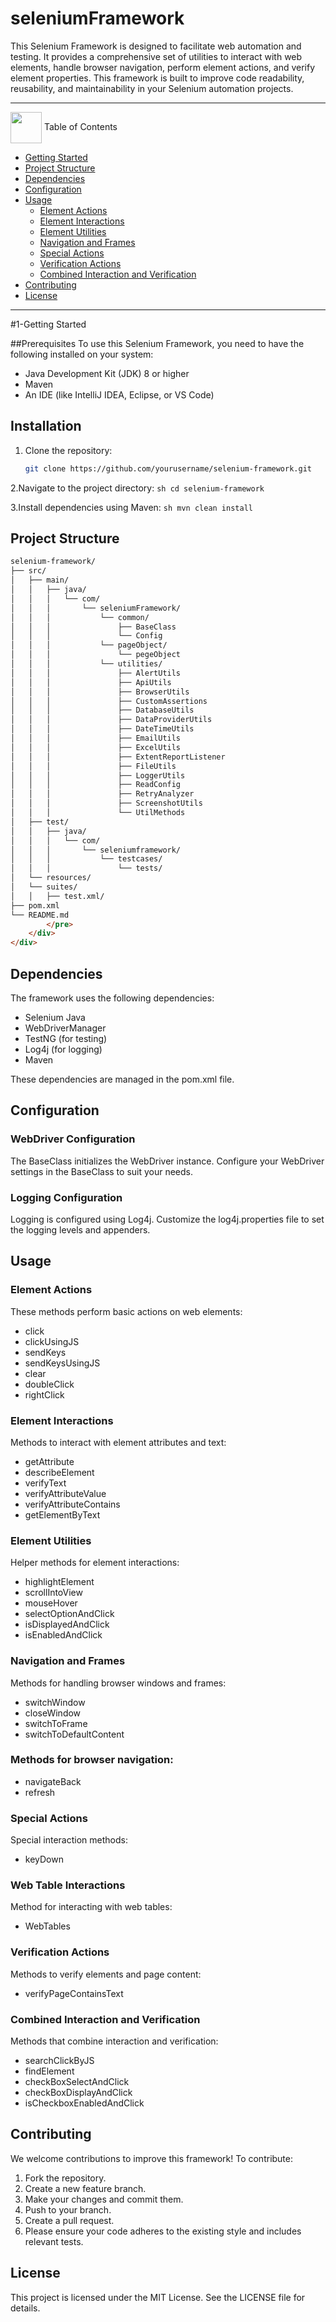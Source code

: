 # **seleniumFramework**

This Selenium Framework is designed to facilitate web automation and testing. It provides a comprehensive set of utilities to interact with web elements, handle browser navigation, perform element actions, and verify element properties. This framework is built to improve code readability, reusability, and maintainability in your Selenium automation projects.

---

<img  align= center width=50px height=50px src="https://media4.giphy.com/media/3hoLIVAJYkz6T0Ichp/giphy.gif?cid=6c09b952m4j3poopinf91rquev6qy4e8avu0bflq1e0vh4gp&ep=v1_internal_gif_by_id&rid=giphy.gif&ct=s"> <a id="table-of-contents">Table of Contents</a>
</br>
 - [Getting Started](#Getting-Started)
 - [Project Structure](#Project-Structure)
 - [Dependencies](#Dependencies)
 - [Configuration](#Configuration)
 - [Usage](#Usage)
	- [Element Actions](#Element-Actions)
	- [Element Interactions](#Element-Interactions)
	- [Element Utilities](#Element-Utilities)
	- [Navigation and Frames](#Navigation-and-Frames)
	- [Special Actions](#Special-Actions)
	- [Verification Actions](#Verification-Actions)
	- [Combined Interaction and Verification](Combined-Interaction-and-Verification)
 - [Contributing](#Contributing)
 - [License](Licenses)
 	
---

#1-Getting Started

##Prerequisites
To use this Selenium Framework, you need to have the following installed on your system:

- Java Development Kit (JDK) 8 or higher
- Maven
- An IDE (like IntelliJ IDEA, Eclipse, or VS Code)
	
## Installation

1. Clone the repository:
	```sh
	git clone https://github.com/yourusername/selenium-framework.git
	```
2.Navigate to the project directory:
	```sh
	cd selenium-framework
	```
 
3.Install dependencies using Maven:
	```sh
	mvn clean install
	```	
## Project Structure

```html
selenium-framework/
├── src/
│   ├── main/
│   │   ├── java/
│   │   │   └── com/
│   │   │       └── seleniumFramework/
│   │   │           └── common/
│   │   │               ├── BaseClass
│   │   │               └── Config
│   │   │           └── pageObject/
│   │   │               └── pegeObject
│   │   │           └── utilities/
│   │   │               ├── AlertUtils
│   │   │               ├── ApiUtils
│   │   │               ├── BrowserUtils
│   │   │               ├── CustomAssertions
│   │   │               ├── DatabaseUtils
│   │   │               ├── DataProviderUtils
│   │   │               ├── DateTimeUtils
│   │   │               ├── EmailUtils
│   │   │               ├── ExcelUtils
│   │   │               ├── ExtentReportListener
│   │   │               ├── FileUtils
│   │   │               ├── LoggerUtils
│   │   │               ├── ReadConfig
│   │   │               ├── RetryAnalyzer
│   │   │               ├── ScreenshotUtils
│   │   │               └── UtilMethods
│   ├── test/
│   │   ├── java/
│   │   │   └── com/
│   │   │       └── seleniumframework/
│   │   │           └── testcases/
│   │   │               └── tests/
│   └── resources/
│   └── suites/
│   │   ├── test.xml/
├── pom.xml
└── README.md
        </pre>
    </div>
</div>
```
	
## Dependencies
The framework uses the following dependencies:

- Selenium Java
- WebDriverManager
- TestNG (for testing)
- Log4j (for logging)
- Maven	

These dependencies are managed in the pom.xml file.

## Configuration
### WebDriver Configuration
The BaseClass initializes the WebDriver instance. Configure your WebDriver settings in the BaseClass to suit your needs.

### Logging Configuration
Logging is configured using Log4j. Customize the log4j.properties file to set the logging levels and appenders.

## Usage
### Element Actions
These methods perform basic actions on web elements:

- click
- clickUsingJS
- sendKeys
- sendKeysUsingJS
- clear
- doubleClick
- rightClick

### Element Interactions
Methods to interact with element attributes and text:

- getAttribute
- describeElement
- verifyText
- verifyAttributeValue
- verifyAttributeContains
- getElementByText

### Element Utilities
Helper methods for element interactions:

- highlightElement
- scrollIntoView
- mouseHover
- selectOptionAndClick
- isDisplayedAndClick
- isEnabledAndClick

### Navigation and Frames
Methods for handling browser windows and frames:

- switchWindow
- closeWindow
- switchToFrame
- switchToDefaultContent

### Methods for browser navigation:

- navigateBack
- refresh

### Special Actions
Special interaction methods:

- keyDown

### Web Table Interactions
Method for interacting with web tables:

- WebTables

### Verification Actions
Methods to verify elements and page content:

- verifyPageContainsText

### Combined Interaction and Verification
Methods that combine interaction and verification:

- searchClickByJS
- findElement
- checkBoxSelectAndClick
- checkBoxDisplayAndClick
- isCheckboxEnabledAndClick

## Contributing
We welcome contributions to improve this framework! To contribute:

1. Fork the repository.
2. Create a new feature branch.
3. Make your changes and commit them.
4. Push to your branch.
5. Create a pull request.
6. Please ensure your code adheres to the existing style and includes relevant tests.

## License
This project is licensed under the MIT License. See the LICENSE file for details.
	
	
